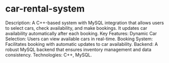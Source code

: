 # car-rental-system
Description: A C++-based system with MySQL integration that allows users to select cars, check availability, and make bookings. It updates car availability automatically after each booking.
Key Features:
Dynamic Car Selection: Users can view available cars in real-time.
Booking System: Facilitates booking with automatic updates to car availability.
Backend: A robust MySQL backend that ensures inventory management and data consistency.
Technologies: C++, MySQL.
